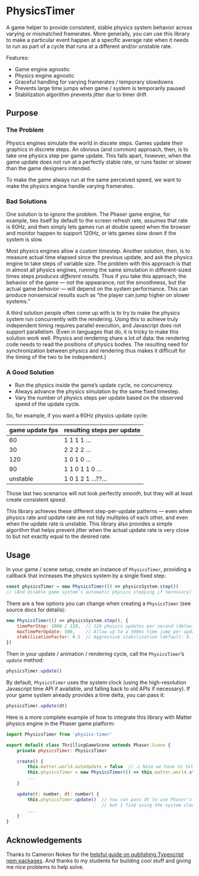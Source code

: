 # PhysicsTimer

A game helper to provide consistent, stable physics system behavior across varying or mismatched framerates. More generally, you can use this library to make a particular event happen at a specific average rate when it needs to run as part of a cycle that runs at a different and/or unstable rate.

Features:

- Game engine agnostic
- Physics engine agnostic
- Graceful handling for varying framerates / temporary slowdowns
- Prevents large time jumps when game / system is temporarily paused
- Stabilization algorithm prevents jitter due to timer drift


## Purpose

### The Problem

Physics engines simulate the world in discete steps. Games update their graphics in discrete steps. An obvious (and common) approach, then, is to take one physics step per game update. This falls apart, however, when the game update does not run at a perfectly stable rate, or runs faster or slower than the game designers intended. 

To make the game always run at the same perceived speed, we want to make the physics engine handle varying framerates.

### Bad Solutions

One solution is to ignore the problem. The Phaser game engine, for example, ties itself by default to the screen refresh rate, assumes that rate is 60Hz, and then simply lets games run at double speed when the browser and monitor happen to support 120Hz, or lets games slow down if the system is slow.

Most physics engines allow a custom timestep. Another solution, then, is to measure actual time elapsed since the previous update, and ask the physics engine to take steps of variable size. The problem with this approach is that in almost all physics engines, running the same simulation in different-sized times steps _produces different results._ Thus if you take this approach, the behavior of the game — not the appearance, not the smoothness, but the actual game _behavior_ — will depend on the system performance. This can produce nonsensical results such as “the player can jump higher on slower systems.”

A third solution people often come up with is to try to make the physics system run concurrently with the rendering. Using this to achieve truly independent timing requires parallel execution, and Javascript does not support parallelism. (Even in languages that do, it is tricky to make this solution work well. Physics and rendering share a lot of data: the rendering code needs to read the positions of physics bodies. The resulting need for synchronization between physics and rendering thus makes it difficult for the timing of the two to be independent.)

### A Good Solution

- Run the physics inside the game’s update cycle, no concurrency.
- Always advance the physics simulation by the same fixed timestep.
- Vary the number of physics steps per update based on the observed speed of the update cycle.

So, for example, if you want a 60Hz physics update cycle:


| game update fps | resulting steps per update |
|-----------------|----------------------------|
| 60              | 1 1 1 1 …                  |
| 30              | 2 2 2 2 …                  |
| 120             | 1 0 1 0 …                  |
| 90              | 1 1 0 1 1 0 …              |
| unstable        | 1 0 1 2 1 …??…             |

Those last two scenarios will not look perfectly _smooth_, but they will at least create consistent _speed_.

This library achieves these different step-per-update patterns — even when physics rate and update rate are not tidy multiples of each other, and even when the update rate is unstable. This library also provides a simple algorithm that helps prevent jitter when the actual update rate is very close to but not exactly equal to the desired rate.


## Usage

In your game / scene setup, create an instance of `PhysicsTimer`, providing a callback that increases the physics system by a single fixed step:

```js
const physicsTimer = new PhysicsTimer(() => physicsSystem.step())
// (And disable game system’s automatic physics stepping if necessary)
```

There are a few options you can change when creating a `PhysicsTimer` (see source docs for details):

```js
new PhysicsTimer(() => physicsSystem.step(), {
    timePerStep: 1000 / 120,  // 120 physics updates per second (default: 60)
    maxTimePerUpdate: 500,    // Allow up to a 500ms time jump per update (default: 100)
    stabilizationFactor: 0.5  // Aggressive stabilization (default: 0.1)
})
````

Then in your update / animation / rendering cycle, call the `PhysicsTimer`’s `update` method:

```js
physicsTimer.update()
```

By default, `PhysicsTimer` uses the system clock (using the high-resolution Javascript time API if available, and falling back to old APIs if necessary). If your game system already provides a time delta, you can pass it:


```js
physicsTimer.update(dt)
```

Here is a more complete example of how to integrate this library with Matter physics engine in the Phaser game platform:


```js
import PhysicsTimer from 'physics-timer'

export default class ThrillingGameScene extends Phaser.Scene {
    private physicsTimer: PhysicsTimer

    create() {
        this.matter.world.autoUpdate = false  // ⚠️ Note we have to tell Phaser not to update physics for us
        this.physicsTimer = new PhysicsTimer(() => this.matter.world.step())
        ...
    }

    update(t: number, dt: number) {
        this.physicsTimer.update()  // You can pass dt to use Phaser's timer instead,
                                    // but I find using the system clock is smoother
        ...
    }
}
```


## Acknowledgements


Thanks to Cameron Nokes for the [helpful guide on publishing Typescript npm packages](https://cameronnokes.com/blog/the-30-second-guide-to-publishing-a-typescript-package-to-npm/). And thanks to my students for building cool stuff and giving me nice problems to help solve.
